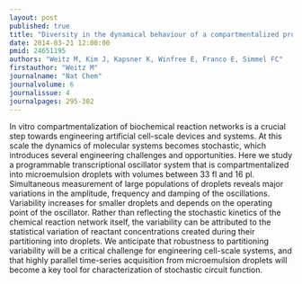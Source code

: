 ```yaml
---
layout: post
published: true
title: "Diversity in the dynamical behaviour of a compartmentalized programmable biochemical oscillator."
date: 2014-03-21 12:00:00
pmid: 24651195
authors: "Weitz M, Kim J, Kapsner K, Winfree E, Franco E, Simmel FC"
firstauthor: "Weitz M"
journalname: "Nat Chem"
journalvolume: 6
journalissue: 4
journalpages: 295-302
---
```


In vitro compartmentalization of biochemical reaction networks is a crucial step towards engineering artificial cell-scale devices and systems. At this scale the dynamics of molecular systems becomes stochastic, which introduces several engineering challenges and opportunities. Here we study a programmable transcriptional oscillator system that is compartmentalized into microemulsion droplets with volumes between 33 fl and 16 pl. Simultaneous measurement of large populations of droplets reveals major variations in the amplitude, frequency and damping of the oscillations. Variability increases for smaller droplets and depends on the operating point of the oscillator. Rather than reflecting the stochastic kinetics of the chemical reaction network itself, the variability can be attributed to the statistical variation of reactant concentrations created during their partitioning into droplets. We anticipate that robustness to partitioning variability will be a critical challenge for engineering cell-scale systems, and that highly parallel time-series acquisition from microemulsion droplets will become a key tool for characterization of stochastic circuit function.

